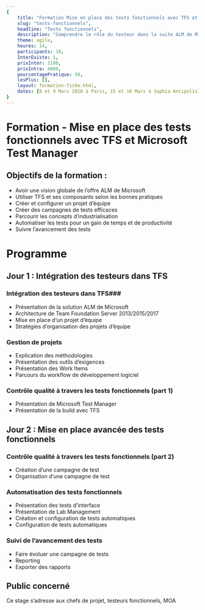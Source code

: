 ```yaml
---
{
	title: "Formation Mise en place des tests fonctionnels avec TFS et Microsoft Test Manager", 
	slug: "tests-fonctionnels", 
	headline: "Tests fonctionnels",
	description: "Comprendre le rôle du testeur dans la suite ALM de Microsoft et avoir le recul nécessaire sur la solution afin de l’adapter au mieux au contexte de chaque entreprise", 
	theme: agile,
	heures: 14,
	participants: 10,
	InterExiste: 1,
	prixInter: 1100,
	prixIntra: 4000,
	pourcentagePratique: 50,
	lesPlus: [],
	layout: formation-fiche.html, 
	dates: [8 et 9 Mars 2018 à Paris, 15 et 16 Mars à Sophia Antipolis]
}
---
```

# Formation - Mise en place des tests fonctionnels avec TFS et Microsoft Test Manager #

## Objectifs de la formation : ##
* Avoir une vision globale de l’offre ALM de Microsoft
* Utiliser TFS et ses composants selon les bonnes pratiques
* Créer et configurer un projet d’équipe
* Créer des campagnes de tests efficaces
* Parcourir les concepts d’industrialisation
* Automatiser les tests pour un gain de temps et de productivité
* Suivre l’avancement des tests

# Programme #

## Jour 1 : Intégration des testeurs dans TFS ##

### Intégration des testeurs dans TFS###
* Présentation de la solution ALM de Microsoft
* Architecture de Team Foundation Server 2013/2015/2017
* Mise en place d’un projet d’équipe
* Stratégies d’organisation des projets d’équipe

### Gestion de projets ###
* Explication des méthodologies
* Présentation des outils d’exigences
* Présentation des Work Items
* Parcours du workflow de développement logiciel

### Contrôle qualité à travers les tests fonctionnels (part 1) ###
* Présentation de Microsoft Test Manager
* Présentation de la build avec TFS

## Jour 2 : Mise en place avancée des tests fonctionnels ##

### Contrôle qualité à travers les tests fonctionnels (part 2) ###
* Création d’une campagne de test
* Organisation d’une campagne de test

### Automatisation des tests fonctionnels ###
* Présentation des tests d’interface
* Présentation de Lab Management
* Création et configuration de tests automatiques
* Configuration de tests automatiques

### Suivi de l’avancement des tests ###
* Faire évoluer une campagne de tests
* Reporting
* Exporter des rapports

## Public concerné ##
Ce stage s’adresse aux chefs de projet, testeurs fonctionnels, MOA 
